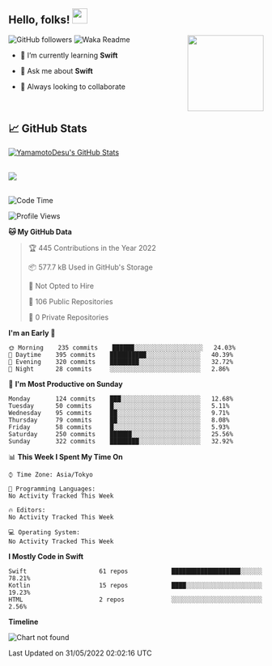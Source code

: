 ## Hello, folks! <img src="https://raw.githubusercontent.com/MartinHeinz/MartinHeinz/master/wave.gif" width="30px"> 
<p>
<img align="right" src="https://media.giphy.com/media/26ufdb3cYKwbRtYVW/giphy.gif" style="max-width:100%;" height="150px">
 
![GitHub followers](https://img.shields.io/github/followers/YamamotoDesu?label=Follow&style=social)
![Waka Readme](https://github.com/YamamotoDesu/YamamotoDesu/workflows/Waka%20Readme/badge.svg)
 
- 🌱 I’m currently learning **Swift**  
 
- 💬 Ask me about **Swift**  
 
- 👯 Always looking to collaborate
</p>
<br>

## &#x1f4c8; GitHub Stats
<a href="https://github.com/YamamotoDesu/YamamotoDesu">
  <img align="center" src="https://github-readme-stats.vercel.app/api?username=YamamotoDesu&show_icons=true&line_height=27&count_private=true&title_color=ffffff&text_color=c9cacc&icon_color=2bbc8a&bg_color=1d1f21&hide=contribs,prs&show_icons=true" alt="YamamotoDesu's GitHub Stats" /><br><br>
</a>

![](https://github-profile-summary-cards.vercel.app/api/cards/profile-details?username=YamamotoDesu&theme=vue)
<br><br>

<!--START_SECTION:waka-->
![Code Time](http://img.shields.io/badge/Code%20Time-0%20secs-blue)

![Profile Views](http://img.shields.io/badge/Profile%20Views-0-blue)

**🐱 My GitHub Data** 

> 🏆 445 Contributions in the Year 2022
 > 
> 📦 577.7 kB Used in GitHub's Storage 
 > 
> 🚫 Not Opted to Hire
 > 
> 📜 106 Public Repositories 
 > 
> 🔑 0 Private Repositories  
 > 
**I'm an Early 🐤** 

```text
🌞 Morning    235 commits    ██████░░░░░░░░░░░░░░░░░░░   24.03% 
🌆 Daytime    395 commits    ██████████░░░░░░░░░░░░░░░   40.39% 
🌃 Evening    320 commits    ████████░░░░░░░░░░░░░░░░░   32.72% 
🌙 Night      28 commits     ░░░░░░░░░░░░░░░░░░░░░░░░░   2.86%

```
📅 **I'm Most Productive on Sunday** 

```text
Monday       124 commits    ███░░░░░░░░░░░░░░░░░░░░░░   12.68% 
Tuesday      50 commits     █░░░░░░░░░░░░░░░░░░░░░░░░   5.11% 
Wednesday    95 commits     ██░░░░░░░░░░░░░░░░░░░░░░░   9.71% 
Thursday     79 commits     ██░░░░░░░░░░░░░░░░░░░░░░░   8.08% 
Friday       58 commits     █░░░░░░░░░░░░░░░░░░░░░░░░   5.93% 
Saturday     250 commits    ██████░░░░░░░░░░░░░░░░░░░   25.56% 
Sunday       322 commits    ████████░░░░░░░░░░░░░░░░░   32.92%

```


📊 **This Week I Spent My Time On** 

```text
⌚︎ Time Zone: Asia/Tokyo

💬 Programming Languages: 
No Activity Tracked This Week

🔥 Editors: 
No Activity Tracked This Week

💻 Operating System: 
No Activity Tracked This Week

```

**I Mostly Code in Swift** 

```text
Swift                    61 repos            ███████████████████░░░░░░   78.21% 
Kotlin                   15 repos            ████░░░░░░░░░░░░░░░░░░░░░   19.23% 
HTML                     2 repos             ░░░░░░░░░░░░░░░░░░░░░░░░░   2.56%

```


**Timeline**

![Chart not found](https://raw.githubusercontent.com/YamamotoDesu/YamamotoDesu/main/charts/bar_graph.png) 


 Last Updated on 31/05/2022 02:02:16 UTC
<!--END_SECTION:waka-->


